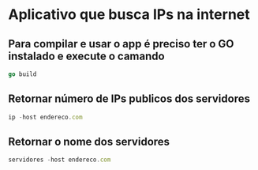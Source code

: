 
# Aplicativo que busca IPs na internet



## Para compilar e usar o app é preciso ter o GO instalado e execute o camando

```go
go build
```
## Retornar número de IPs publicos dos servidores

```javascript
ip -host endereco.com
```


## Retornar o nome dos servidores

```javascript
servidores -host endereco.com
```

